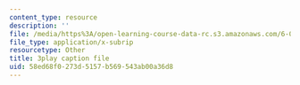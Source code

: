 ```yaml
---
content_type: resource
description: ''
file: /media/https%3A/open-learning-course-data-rc.s3.amazonaws.com/6-00sc-introduction-to-computer-science-and-programming-spring-2011/58ed68f0273d5157b569543ab00a36d8_miw2CiKp1r0.vtt
file_type: application/x-subrip
resourcetype: Other
title: 3play caption file
uid: 58ed68f0-273d-5157-b569-543ab00a36d8
---
```


